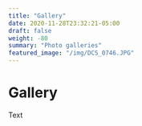 ```yaml
---
title: "Gallery"
date: 2020-11-28T23:32:21-05:00
draft: false
weight: -80
summary: "Photo galleries"
featured_image: "/img/DCS_0746.JPG"
---
```




# Gallery

Text

